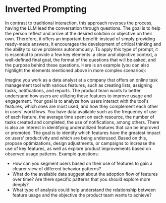 # Inverted Prompting

In contrast to traditional interaction, this approach reverses the process, having the LLM lead the conversation through questions. The goal is to help the person reflect and arrive at the desired solution or objective on their own. Therefore, it offers an important benefit: instead of simply providing ready-made answers, it encourages the development of critical thinking and the ability to solve problems autonomously.
To apply this type of prompt, it is essential to provide a few key elements: a clear and objective context, a well-defined final goal, the format of the questions that will be asked, and the purpose behind these questions.
Here is an example (you can also highlight the elements mentioned above in more complex scenarios):

Imagine you work as a data analyst at a company that offers an online task management tool with various features, such as creating lists, assigning tasks, notifications, and reports. The product team wants to better understand how users are utilizing these features to improve usage and engagement.
Your goal is to analyze how users interact with the tool's features, which ones are most used, and how they complement each other in users' workflows. You have data available such as the frequency of use of each feature, the average time spent on each resource, the number of tasks created and completed, the use of notifications, among others. There is also an interest in identifying underutilized features that can be improved or promoted.
The goal is to identify which features have the greatest impact on users' productivity and which are being underused. Based on this, propose optimizations, design adjustments, or campaigns to increase the use of key features, as well as explore product improvements based on observed usage patterns.
Example questions:
- How can you segment users based on their use of features to gain a clearer view of different behavior patterns?
- What do the available data suggest about the adoption flow of features over time? Are there specific patterns that you should explore more deeply?
- What type of analysis could help understand the relationship between feature usage and the objective the product team wants to achieve?